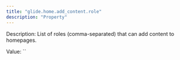 ```yaml
---
title: "glide.home.add_content.role"
description: "Property"
---
```


Description: List of roles (comma-separated) that can add content to homepages.

Value: ``